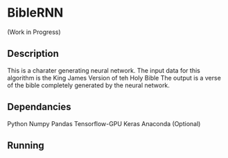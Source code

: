 # BibleRNN
(Work in Progress)

## Description
This is a charater generating neural network. The input data for this algorithm is the King James Version of teh Holy Bible
The output is a verse of the bible completely generated by the neural network. 

## Dependancies
Python
Numpy
Pandas
Tensorflow-GPU
Keras
Anaconda (Optional)

## Running
